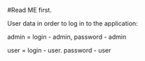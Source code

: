 #Read ME first. 

User data in order to log in to the application:

admin = login - admin, password - admin

user = login - user. password - user